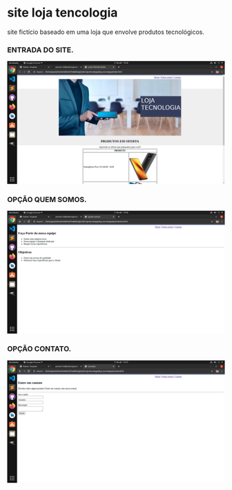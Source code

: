 # site loja tencologia
 site fictício baseado em uma loja que envolve produtos tecnológicos.
 
 ### ENTRADA DO SITE.
 <img src="https://github.com/pvictor1206/site-loja-tencologia/blob/main/imagens/img01.png" width="700"> <br>
 
  ### OPÇÃO QUEM SOMOS.
 <img src="https://github.com/pvictor1206/site-loja-tencologia/blob/main/imagens/img02.png" width="700"> <br>
 
  
  ### OPÇÃO CONTATO.
 <img src="https://github.com/pvictor1206/site-loja-tencologia/blob/main/imagens/img03.png" width="700"> <br>
